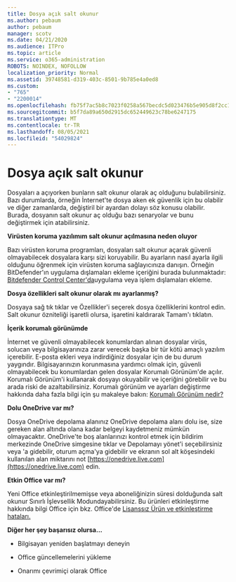```yaml
---
title: Dosya açık salt okunur
ms.author: pebaum
author: pebaum
manager: scotv
ms.date: 04/21/2020
ms.audience: ITPro
ms.topic: article
ms.service: o365-administration
ROBOTS: NOINDEX, NOFOLLOW
localization_priority: Normal
ms.assetid: 39748581-d319-403c-8501-9b785e4a0ed8
ms.custom:
- "765"
- "2200014"
ms.openlocfilehash: fb75f7ac5b8c7023f0258a567becdc5d023476b5e905d8f2cc17479faea76af1
ms.sourcegitcommit: b5f7da89a650d2915dc652449623c78be6247175
ms.translationtype: MT
ms.contentlocale: tr-TR
ms.lasthandoff: 08/05/2021
ms.locfileid: "54029824"
---
```

# <a name="file-open-read-only"></a>Dosya açık salt okunur

Dosyaları a açıyorken bunların salt okunur olarak aç olduğunu bulabilirsiniz. Bazı durumlarda, örneğin İnternet'te dosya aken ek güvenlik için bu olabilir ve diğer zamanlarda, değiştiril bir ayardan dolayı söz konusu olabilir. Burada, dosyanın salt okunur aç olduğu bazı senaryolar ve bunu değiştirmek için atabilirsiniz.
  
 **Virüsten koruma yazılımım salt okunur açılmasına neden oluyor**
  
Bazı virüsten koruma programları, dosyaları salt okunur açarak güvenli olmayabilecek dosyalara karşı sizi koruyabilir. Bu ayarların nasıl ayarla ilgili olduğunu öğrenmek için virüsten koruma sağlayıcınıza danışın. Örneğin BitDefender'ın uygulama dışlamaları ekleme içeriğini burada bulunmaktadır: [Bitdefender Control Center'da](https://aka.ms/AA6098i)uygulama veya işlem dışlamaları ekleme.
  
 **Dosya özellikleri salt okunur olarak mı ayarlanmış?**
  
Dosyaya sağ tık tıklar ve Özellikler'i seçerek dosya özelliklerini kontrol edin. Salt okunur özniteliği işaretli olursa, işaretini kaldırarak Tamam'ı tıklatın.
  
 **İçerik korumalı görünümde**
  
İnternet ve güvenli olmayabilecek konumlardan alınan dosyalar virüs, solucan veya bilgisayarınıza zarar verecek başka bir tür kötü amaçlı yazılım içerebilir. E-posta ekleri veya indirdiğiniz dosyalar için de bu durum yaygındır. Bilgisayarınızın korunmasına yardımcı olmak için, güvenli olmayabilecek bu konumlardan gelen dosyalar Korumalı Görünüm'de açılır. Korumalı Görünüm'i kullanarak dosyayı okuyabilir ve içeriğini görebilir ve bu arada riski de azaltabilirsiniz. Korumalı görünüm ve ayarları değiştirme hakkında daha fazla bilgi için şu makaleye bakın: [Korumalı Görünüm nedir?](https://support.office.com/article/d6f09ac7-e6b9-4495-8e43-2bbcdbcb6653)
  
 **Dolu OneDrive var mı?**
  
Dosya OneDrive depolama alanınız OneDrive depolama alanı dolu ise, size gereken alan altında olana kadar belgeyi kaydetmeniz mümkün olmayacaktır. OneDrive'te boş alanlarınızı kontrol etmek için bildirim merkezinde OneDrive simgesine tıklar ve Depolamayı yönet'i seçebilirsiniz veya 'a gidebilir, oturum açma'ya gidebilir ve ekranın sol alt köşesindeki kullanılan alan miktarını not [https://onedrive.live.com](https://onedrive.live.com) edin.
  
 **Etkin Office var mı?**
  
Yeni Office etkinleştirilmemişse veya aboneliğinizin süresi dolduğunda salt okunur Sınırlı İşlevsellik Modundayabilirsiniz. Bu ürünleri etkinleştirme hakkında bilgi Office için bkz. Office'de [Lisanssız Ürün ve etkinleştirme hataları.](https://support.office.com/article/0d23d3c0-c19c-4b2f-9845-5344fedc4380)
  
 **Diğer her şey başarısız olursa...**
  
- Bilgisayarı yeniden başlatmayı deneyin
    
- Office güncellemelerini yükleme
    
- Onarımı çevrimiçi olarak Office
    


